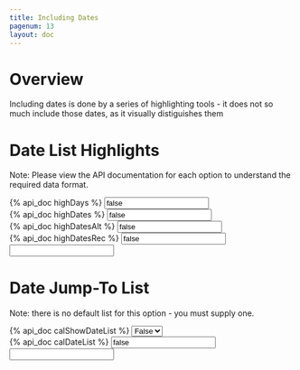 ```yaml
---
title: Including Dates
pagenum: 13
layout: doc
---
```


# Overview

Including dates is done by a series of highlighting tools - it does not so much include
those dates, as it visually distiguishes them


# Date List Highlights

Note: Please view the API documentation for each option to understand the required data format.

<div class="ui-field-contain">
	<label for="cal4a">{% api_doc highDays %}</label>
	<input id="cal4a" data-link="cal4" data-opt="highDays" value="false" type="text" class="demopick">
</div>
<div class="ui-field-contain">
	<label for="cal4b">{% api_doc highDates %}</label>
	<input id="cal4b" data-link="cal4" data-opt="highDates" value="false" type="text" class="demopick">
</div>
<div class="ui-field-contain">
	<label for="cal4c">{% api_doc highDatesAlt %}</label>
	<input id="cal4c" data-link="cal4" data-opt="highDatesAlt" value="false" type="text" class="demopick">
</div>
<div class="ui-field-contain">
	<label for="cal4d">{% api_doc highDatesRec %}</label>
	<input id="cal4d" data-link="cal4" data-opt="highDatesRec" value="false" type="text" class="demopick">
</div>
<div class="ui-field-contain"><input type="text" id="cal4" data-role="datebox" data-options='{"mode":"calbox", "themeDateHighAlt":"c", "themeDateHighRec":"d", "useInline":true}'></div>


# Date Jump-To List

Note: there is no default list for this option - you must supply one.

<div class="ui-field-contain">
	<label for="cal1a">{% api_doc calShowDateList %}</label>
	<select id="cal1a" data-link="cal1" data-opt="calShowDateList" data-role="flipswitch" class="demopick"><option value="false">False</option><option value="true">True</option></select>
</div>
<div class="ui-field-contain">
	<label for="cal1d">{% api_doc calDateList %}</label>
	<input id="cal1d" data-link="cal1" data-opt="calDateList" value="false" type="text" class="demopick">
</div>
<div class="ui-field-contain"><input type="text" id="cal1" data-role="datebox" data-options='{"mode":"calbox". "useInline": true}'></div>
